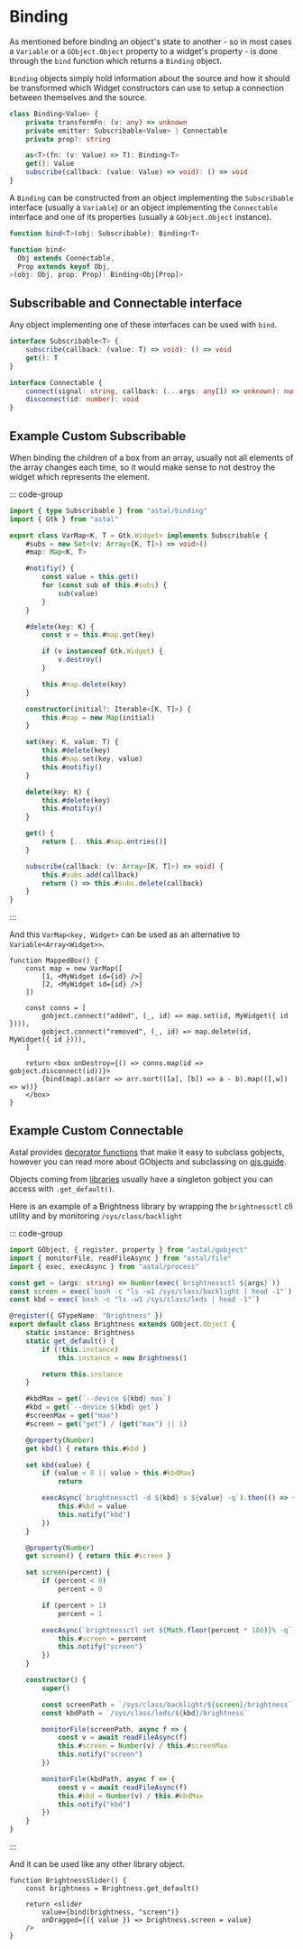 # Binding

As mentioned before binding an object's state to another -
so in most cases a `Variable` or a `GObject.Object` property to a widget's property -
is done through the `bind` function which returns a `Binding` object.

`Binding` objects simply hold information about the source and how it should be transformed
which Widget constructors can use to setup a connection between themselves and the source.

```ts
class Binding<Value> {
    private transformFn: (v: any) => unknown
    private emitter: Subscribable<Value> | Connectable
    private prop?: string

    as<T>(fn: (v: Value) => T): Binding<T>
    get(): Value
    subscribe(callback: (value: Value) => void): () => void
}
```

A `Binding` can be constructed from an object implementing
the `Subscribable` interface (usually a `Variable`)
or an object implementing the `Connectable` interface and one of its properties
(usually a `GObject.Object` instance).

```ts
function bind<T>(obj: Subscribable): Binding<T>

function bind<
  Obj extends Connectable,
  Prop extends keyof Obj,
>(obj: Obj, prop: Prop): Binding<Obj[Prop]>
```

## Subscribable and Connectable interface

Any object implementing one of these interfaces can be used with `bind`.

```ts
interface Subscribable<T> {
    subscribe(callback: (value: T) => void): () => void
    get(): T
}

interface Connectable {
    connect(signal: string, callback: (...args: any[]) => unknown): number
    disconnect(id: number): void
}
```

## Example Custom Subscribable

When binding the children of a box from an array, usually not all elements
of the array changes each time, so it would make sense to not destroy
the widget which represents the element.

::: code-group

```ts :line-numbers [varmap.ts]
import { type Subscribable } from "astal/binding"
import { Gtk } from "astal"

export class VarMap<K, T = Gtk.Widget> implements Subscribable {
    #subs = new Set<(v: Array<[K, T]>) => void>()
    #map: Map<K, T>

    #notifiy() {
        const value = this.get()
        for (const sub of this.#subs) {
            sub(value)
        }
    }

    #delete(key: K) {
        const v = this.#map.get(key)

        if (v instanceof Gtk.Widget) {
            v.destroy()
        }

        this.#map.delete(key)
    }

    constructor(initial?: Iterable<[K, T]>) {
        this.#map = new Map(initial)
    }

    set(key: K, value: T) {
        this.#delete(key)
        this.#map.set(key, value)
        this.#notifiy()
    }

    delete(key: K) {
        this.#delete(key)
        this.#notifiy()
    }

    get() {
        return [...this.#map.entries()]
    }

    subscribe(callback: (v: Array<[K, T]>) => void) {
        this.#subs.add(callback)
        return () => this.#subs.delete(callback)
    }
}
```

:::

And this `VarMap<key, Widget>` can be used as an alternative to `Variable<Array<Widget>>`.

```tsx
function MappedBox() {
    const map = new VarMap([
        [1, <MyWidget id={id} />]
        [2, <MyWidget id={id} />]
    ])

    const conns = [
        gobject.connect("added", (_, id) => map.set(id, MyWidget({ id }))),
        gobject.connect("removed", (_, id) => map.delete(id, MyWidget({ id }))),
    ]

    return <box onDestroy={() => conns.map(id => gobject.disconnect(id))}>
        {bind(map).as(arr => arr.sort(([a], [b]) => a - b).map(([,w]) => w))}
    </box>
}
```

## Example Custom Connectable

Astal provides [decorator functions](./gobject#example-usage)
that make it easy to subclass gobjects, however
you can read more about GObjects and subclassing
on [gjs.guide](https://gjs.guide/guides/gobject/subclassing.html#gobject-subclassing).

Objects coming from [libraries](../libraries/references#astal-libraries)
usually have a singleton gobject you can access with `.get_default()`.

Here is an example of a Brightness library by wrapping the `brightnessctl` cli utility
and by monitoring `/sys/class/backlight`

::: code-group

```ts :line-numbers [brightness.ts]
import GObject, { register, property } from "astal/gobject"
import { monitorFile, readFileAsync } from "astal/file"
import { exec, execAsync } from "astal/process"

const get = (args: string) => Number(exec(`brightnessctl ${args}`))
const screen = exec(`bash -c "ls -w1 /sys/class/backlight | head -1"`)
const kbd = exec(`bash -c "ls -w1 /sys/class/leds | head -1"`)

@register({ GTypeName: "Brightness" })
export default class Brightness extends GObject.Object {
    static instance: Brightness
    static get_default() {
        if (!this.instance)
            this.instance = new Brightness()

        return this.instance
    }

    #kbdMax = get(`--device ${kbd} max`)
    #kbd = get(`--device ${kbd} get`)
    #screenMax = get("max")
    #screen = get("get") / (get("max") || 1)

    @property(Number)
    get kbd() { return this.#kbd }

    set kbd(value) {
        if (value < 0 || value > this.#kbdMax)
            return

        execAsync(`brightnessctl -d ${kbd} s ${value} -q`).then(() => {
            this.#kbd = value
            this.notify("kbd")
        })
    }

    @property(Number)
    get screen() { return this.#screen }

    set screen(percent) {
        if (percent < 0)
            percent = 0

        if (percent > 1)
            percent = 1

        execAsync(`brightnessctl set ${Math.floor(percent * 100)}% -q`).then(() => {
            this.#screen = percent
            this.notify("screen")
        })
    }

    constructor() {
        super()

        const screenPath = `/sys/class/backlight/${screen}/brightness`
        const kbdPath = `/sys/class/leds/${kbd}/brightness`

        monitorFile(screenPath, async f => {
            const v = await readFileAsync(f)
            this.#screen = Number(v) / this.#screenMax
            this.notify("screen")
        })

        monitorFile(kbdPath, async f => {
            const v = await readFileAsync(f)
            this.#kbd = Number(v) / this.#kbdMax
            this.notify("kbd")
        })
    }
}
```

:::

And it can be used like any other library object.

```tsx
function BrightnessSlider() {
    const brightness = Brightness.get_default()

    return <slider
        value={bind(brightness, "screen")}
        onDragged={({ value }) => brightness.screen = value}
    />
}
```
